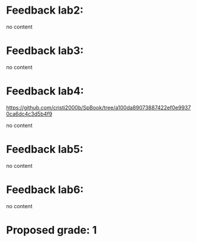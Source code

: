 # Feedback lab2:

no content

# Feedback lab3:

no content

# Feedback lab4:
https://github.com/cristi2000b/SpBook/tree/a100da89073887422ef0e99370ca6dc4c3d5b4f9

no content

# Feedback lab5:

no content

# Feedback lab6:

no content

# Proposed grade: 1

